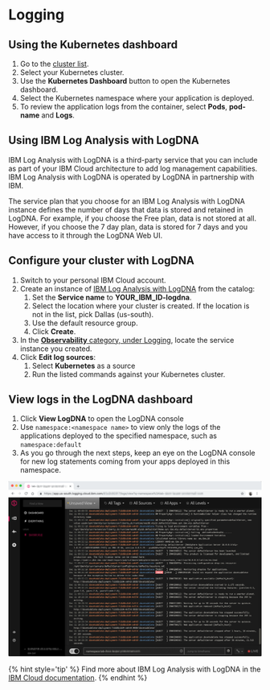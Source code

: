 # Logging

## Using the Kubernetes dashboard

1. Go to the [cluster list](https://cloud.ibm.com/containers-kubernetes/clusters).
1. Select your Kubernetes cluster.
1. Use the **Kubernetes Dashboard** button to open the Kubernetes dashboard.
1. Select the Kubernetes namespace where your application is deployed.
1. To review the application logs from the container, select **Pods**, **pod-name** and **Logs**.

## Using IBM Log Analysis with LogDNA

IBM Log Analysis with LogDNA is a third-party service that you can include as part of your IBM Cloud architecture to add log management capabilities. IBM Log Analysis with LogDNA is operated by LogDNA in partnership with IBM.

The service plan that you choose for an IBM Log Analysis with LogDNA instance defines the number of days that data is stored and retained in LogDNA. For example, if you choose the Free plan, data is not stored at all. However, if you choose the 7 day plan, data is stored for 7 days and you have access to it through the LogDNA Web UI.

## Configure your cluster with LogDNA

1. Switch to your personal IBM Cloud account.
1. Create an instance of [IBM Log Analysis with LogDNA](https://cloud.ibm.com/observe/logging/create) from the catalog:
   1. Set the **Service name** to **YOUR_IBM_ID-logdna**.
   1. Select the location where your cluster is created. If the location is not in the list, pick Dallas (us-south).
   1. Use the default resource group.
   1. Click **Create**.
1. In the [**Observability** category, under Logging](https://cloud.ibm.com/observe/logging), locate the service instance you created.
1. Click **Edit log sources**:
   1. Select **Kubernetes** as a source
   1. Run the listed commands against your Kubernetes cluster.

## View logs in the LogDNA dashboard

1. Click **View LogDNA** to open the LogDNA console
1. Use `namespace:<namespace name>` to view only the logs of the applications deployed to the specified namespace, such as `namespace:default`
1. As you go through the next steps, keep an eye on the LogDNA console for new log statements coming from your apps deployed in this namespace.

![LogDNA dashboard](./images/observability-logging-logdna.png)

{% hint style='tip' %}
Find more about IBM Log Analysis with LogDNA in the [IBM Cloud documentation](https://cloud.ibm.com/docs/services/Log-Analysis-with-LogDNA/index.html#getting-started).
{% endhint %}
